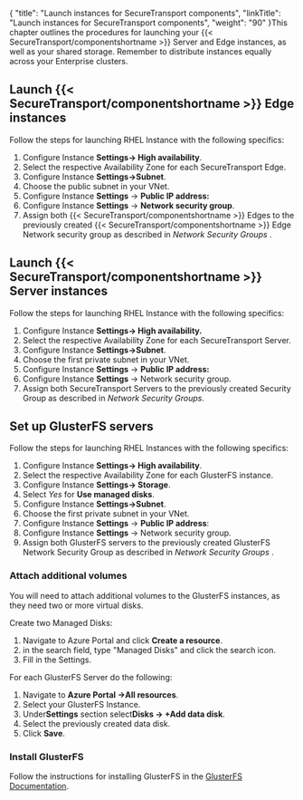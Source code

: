 {
    "title": "Launch instances for SecureTransport components",
    "linkTitle": "Launch instances for SecureTransport components",
    "weight": "90"
}This chapter outlines the procedures for launching your {{< SecureTransport/componentshortname  >}} Server and Edge instances, as well as your shared storage. Remember to distribute instances equally across your Enterprise clusters.

## Launch {{< SecureTransport/componentshortname  >}} Edge instances

Follow the steps for launching RHEL Instance with the following specifics:

1.  Configure Instance **Settings-> High availability**.
2.  Select the respective Availability Zone for each SecureTransport Edge.
3.  Configure Instance **Settings->Subnet**.
4.  Choose the public subnet in your VNet.
5.  Configure Instance **Settings** -> **Public IP address:**
6.  Configure Instance **Settings** -> **Network security group**.
7.  Assign both {{< SecureTransport/componentshortname >}} Edges to the previously created {{< SecureTransport/componentshortname >}} Edge Network security group as described in *Network Security Groups* .

## Launch {{< SecureTransport/componentshortname  >}} Server instances

Follow the steps for launching RHEL Instance with the following specifics:

1.  Configure Instance **Settings-> High availability.**
2.  Select the respective Availability Zone for each SecureTransport Server.
3.  Configure Instance **Settings->Subnet**.
4.  Choose the first private subnet in your VNet.
5.  Configure Instance **Settings** -> **Public IP address:**
6.  Configure Instance **Settings** -> Network security group.
7.  Assign both SecureTransport Servers to the previously created Security Group as described in *Network Security Groups*.

## Set up GlusterFS servers

Follow the steps for launching RHEL Instances with the following specifics:

1.  Configure Instance **Settings-> High availability**.
2.  Select the respective Availability Zone for each GlusterFS instance.
3.  Configure Instance **Settings-> Storage**.
4.  Select *Yes* for **Use managed disks**.
5.  Configure Instance **Settings->Subnet**.
6.  Choose the first private subnet in your VNet.
7.  Configure Instance **Settings** -> **Public IP address**:
8.  Configure Instance **Settings** -> Network security group.
9.  Assign both GlusterFS servers to the previously created GlusterFS Network Security Group as described in *Network Security Groups* .

### Attach additional volumes

You will need to attach additional volumes to the GlusterFS instances, as they need two or more virtual disks.

Create two Managed Disks:

1.  Navigate to Azure Portal and click **Create a resource**.
2.  in the search field, type "Managed Disks" and click the search icon.
3.  Fill in the Settings.

For each GlusterFS Server do the following:

1.  Navigate to **Azure Portal ->All resources**.
2.  Select your GlusterFS Instance.
3.  Under**Settings** section select**Disks -> +Add data disk**.
4.  Select the previously created data disk.
5.  Click **Save**.

### Install GlusterFS

Follow the instructions for installing GlusterFS in the [GlusterFS Documentation](https://gluster.readthedocs.io/en/latest/).
